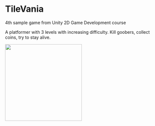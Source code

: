 # TileVania
 4th sample game from Unity 2D Game Development course
 
 A platformer with 3 levels with increasing difficulty. Kill goobers, collect coins, try to stay alive. 

<img src= https://im3.ezgif.com/tmp/ezgif-3-cc0e350491.gif](https://twitter.com/i/status/1579297119575605249) width=250><br>
